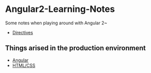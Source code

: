 # Angular2-Learning-Notes

Some notes when playing around with Angular 2~

- [Directives](./Directives.md)

## Things arised in the production environment

- [Angular](./杂项Angular.md)
- [HTML/CSS](./杂项HTMLCSS.md)
